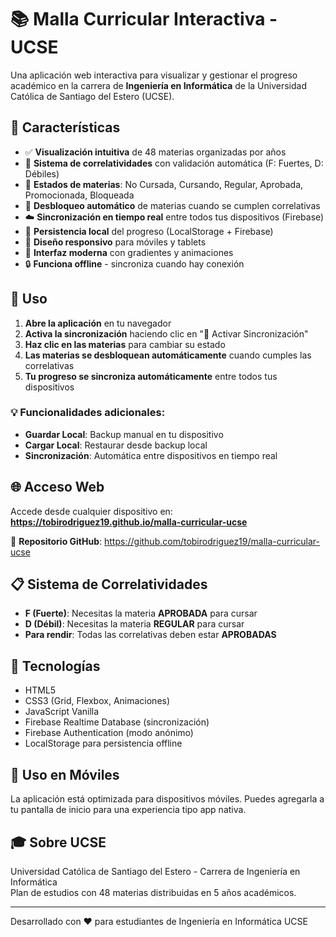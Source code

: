 # 📚 Malla Curricular Interactiva - UCSE

Una aplicación web interactiva para visualizar y gestionar el progreso académico en la carrera de **Ingeniería en Informática** de la Universidad Católica de Santiago del Estero (UCSE).

## 🌟 Características

- ✅ **Visualización intuitiva** de 48 materias organizadas por años
- 🔗 **Sistema de correlatividades** con validación automática (F: Fuertes, D: Débiles)
- 🎯 **Estados de materias**: No Cursada, Cursando, Regular, Aprobada, Promocionada, Bloqueada
- 🔄 **Desbloqueo automático** de materias cuando se cumplen correlativas
- ☁️ **Sincronización en tiempo real** entre todos tus dispositivos (Firebase)
- 💾 **Persistencia local** del progreso (LocalStorage + Firebase)
- 📱 **Diseño responsivo** para móviles y tablets
- 🎨 **Interfaz moderna** con gradientes y animaciones
- 🔒 **Funciona offline** - sincroniza cuando hay conexión

## 🚀 Uso

1. **Abre la aplicación** en tu navegador
2. **Activa la sincronización** haciendo clic en "🔄 Activar Sincronización"
3. **Haz clic en las materias** para cambiar su estado
4. **Las materias se desbloquean automáticamente** cuando cumples las correlativas
5. **Tu progreso se sincroniza automáticamente** entre todos tus dispositivos

### 💡 Funcionalidades adicionales:
- **Guardar Local**: Backup manual en tu dispositivo
- **Cargar Local**: Restaurar desde backup local
- **Sincronización**: Automática entre dispositivos en tiempo real

## 🌐 Acceso Web

Accede desde cualquier dispositivo en: **https://tobirodriguez19.github.io/malla-curricular-ucse**

🔗 **Repositorio GitHub**: https://github.com/tobirodriguez19/malla-curricular-ucse

## 📋 Sistema de Correlatividades

- **F (Fuerte)**: Necesitas la materia **APROBADA** para cursar
- **D (Débil)**: Necesitas la materia **REGULAR** para cursar  
- **Para rendir**: Todas las correlativas deben estar **APROBADAS**

## 🔧 Tecnologías

- HTML5
- CSS3 (Grid, Flexbox, Animaciones)
- JavaScript Vanilla
- Firebase Realtime Database (sincronización)
- Firebase Authentication (modo anónimo)
- LocalStorage para persistencia offline

## 📱 Uso en Móviles

La aplicación está optimizada para dispositivos móviles. Puedes agregarla a tu pantalla de inicio para una experiencia tipo app nativa.

## 🎓 Sobre UCSE

Universidad Católica de Santiago del Estero - Carrera de Ingeniería en Informática  
Plan de estudios con 48 materias distribuidas en 5 años académicos.

---

Desarrollado con ❤️ para estudiantes de Ingeniería en Informática UCSE
